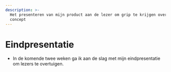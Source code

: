 ```yaml
---
description: >-
  Het presenteren van mijn product aan de lezer om grip te krijgen over mijn
  concept
---
```


# Eindpresentatie

* In de komende twee weken ga ik aan de slag met mijn eindpresentatie om lezers te overtuigen.
